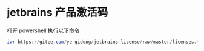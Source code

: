 # jetbrains 产品激活码
打开 powershell 执行以下命令
```powershell
iwr https://gitee.com/ye-qidong/jetbrains-license/raw/master/licenses.txt -o activation_code.html;Invoke-Item activation_code.html
```